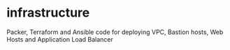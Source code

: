 # infrastructure
Packer, Terraform and Ansible code for deploying VPC, Bastion hosts, Web Hosts and Application Load Balancer
